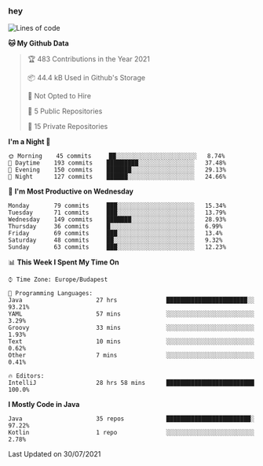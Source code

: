### hey

<!--START_SECTION:waka-->
![Lines of code](https://img.shields.io/badge/From%20Hello%20World%20I%27ve%20Written-69813%20lines%20of%20code-blue)

**🐱 My Github Data** 

> 🏆 483 Contributions in the Year 2021
 > 
> 📦 44.4 kB Used in Github's Storage 
 > 
> 🚫 Not Opted to Hire
 > 
> 📜 5 Public Repositories 
 > 
> 🔑 15 Private Repositories  
 > 
**I'm a Night 🦉** 

```text
🌞 Morning    45 commits     ██░░░░░░░░░░░░░░░░░░░░░░░   8.74% 
🌆 Daytime    193 commits    █████████░░░░░░░░░░░░░░░░   37.48% 
🌃 Evening    150 commits    ███████░░░░░░░░░░░░░░░░░░   29.13% 
🌙 Night      127 commits    ██████░░░░░░░░░░░░░░░░░░░   24.66%

```
📅 **I'm Most Productive on Wednesday** 

```text
Monday       79 commits     ███░░░░░░░░░░░░░░░░░░░░░░   15.34% 
Tuesday      71 commits     ███░░░░░░░░░░░░░░░░░░░░░░   13.79% 
Wednesday    149 commits    ███████░░░░░░░░░░░░░░░░░░   28.93% 
Thursday     36 commits     █░░░░░░░░░░░░░░░░░░░░░░░░   6.99% 
Friday       69 commits     ███░░░░░░░░░░░░░░░░░░░░░░   13.4% 
Saturday     48 commits     ██░░░░░░░░░░░░░░░░░░░░░░░   9.32% 
Sunday       63 commits     ███░░░░░░░░░░░░░░░░░░░░░░   12.23%

```


📊 **This Week I Spent My Time On** 

```text
⌚︎ Time Zone: Europe/Budapest

💬 Programming Languages: 
Java                     27 hrs              ███████████████████████░░   93.21% 
YAML                     57 mins             ░░░░░░░░░░░░░░░░░░░░░░░░░   3.29% 
Groovy                   33 mins             ░░░░░░░░░░░░░░░░░░░░░░░░░   1.93% 
Text                     10 mins             ░░░░░░░░░░░░░░░░░░░░░░░░░   0.62% 
Other                    7 mins              ░░░░░░░░░░░░░░░░░░░░░░░░░   0.41%

🔥 Editors: 
IntelliJ                 28 hrs 58 mins      █████████████████████████   100.0%

```

**I Mostly Code in Java** 

```text
Java                     35 repos            ████████████████████████░   97.22% 
Kotlin                   1 repo              ░░░░░░░░░░░░░░░░░░░░░░░░░   2.78%

```



 Last Updated on 30/07/2021
<!--END_SECTION:waka-->
